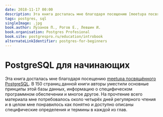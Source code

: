 ```yaml
---
date: 2018-11-17 00:00
description: Эта книга досталась мне благодаря посещению [meetupа посвящённого PostgreSQL](https://coolone.ru/events/postgres-meetup/). В 150 страниц данной книги авторы уместили основные принципы этой базы данных, информацию о специфическом программном обеспечении и многое другое.
tags: postgres, sql
singleImage: .jpg
book.author: Лузанов П., Рогов Е., Левшин И.
book.organisation: Postgres Profesional
book.site: postgrespro.ru/education/introbook
alternateLinkIdentifier: postgres-for-beginners
---
```

# PostgreSQL для начинающих

Эта книга досталась мне благодаря посещению [meetupа посвящённого PostgreSQL](https://coolone.ru/events/postgres-meetup/). В 150 страниц данной книги авторы уместили основные принципы этой базы данных, информацию о специфическом программном обеспечении и многое другое.
На прочтение всего материала мне потребовалось около четырёх дней регулярного чтения и в целом мне понравилось как понятно и доступно описаны специфические определения и термины в каждой из глав.
